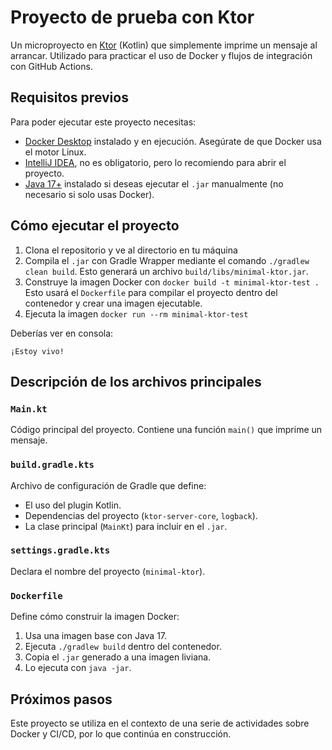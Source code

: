 # Proyecto de prueba con Ktor

Un microproyecto en [Ktor](https://ktor.io) (Kotlin) que simplemente imprime un mensaje al arrancar. Utilizado para practicar el uso de Docker y flujos de integración con GitHub Actions.

## Requisitos previos

Para poder ejecutar este proyecto necesitas:

- [Docker Desktop](https://www.docker.com/products/docker-desktop/) instalado y en ejecución. Asegúrate de que Docker usa el motor Linux.
- [IntelliJ IDEA](https://www.jetbrains.com/idea/), no es obligatorio, pero lo recomiendo para abrir el proyecto.
- [Java 17+](https://adoptium.net/) instalado si deseas ejecutar el `.jar` manualmente (no necesario si solo usas Docker).

## Cómo ejecutar el proyecto

1. Clona el repositorio y ve al directorio en tu máquina
2. Compila el `.jar` con Gradle Wrapper mediante el comando `./gradlew clean build`. Esto generará un archivo `build/libs/minimal-ktor.jar`.
3. Construye la imagen Docker con `docker build -t minimal-ktor-test .` Esto usará el `Dockerfile` para compilar el proyecto dentro del contenedor y crear una imagen ejecutable.
4. Ejecuta la imagen `docker run --rm minimal-ktor-test`

Deberías ver en consola:

```
¡Estoy vivo!
```

## Descripción de los archivos principales

### `Main.kt`
Código principal del proyecto. Contiene una función `main()` que imprime un mensaje.


### `build.gradle.kts`
Archivo de configuración de Gradle que define:
- El uso del plugin Kotlin.
- Dependencias del proyecto (`ktor-server-core`, `logback`).
- La clase principal (`MainKt`) para incluir en el `.jar`.

### `settings.gradle.kts`
Declara el nombre del proyecto (`minimal-ktor`).

### `Dockerfile`
Define cómo construir la imagen Docker:

1. Usa una imagen base con Java 17.
2. Ejecuta `./gradlew build` dentro del contenedor.
3. Copia el `.jar` generado a una imagen liviana.
4. Lo ejecuta con `java -jar`.


## Próximos pasos

Este proyecto se utiliza en el contexto de una serie de actividades sobre Docker y CI/CD, por lo que continúa en construcción.